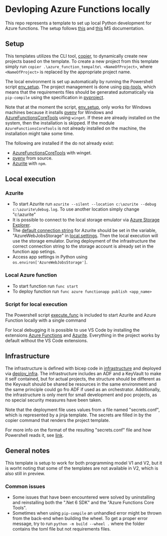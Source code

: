 # Devloping Azure Functions locally
This repo represents a template to set up local Python development for Azure functions. The setup follows [this](https://learn.microsoft.com/en-us/azure/azure-functions/functions-develop-vs-code?tabs=python) and [this](https://learn.microsoft.com/en-us/azure/azure-functions/functions-develop-local) MS documentation.



## Setup
This templates utilizes the CLI tool, [copier](https://pypi.org/project/copier/), to dynamically create new projects based on the template. To create a new project from this template simply run `copier .\azure_function_tempalte\ <NameOfProject>`, where `<NameOfProject>` is replaced by the appropriate project name.



The local environment is set up automatically by running the Powershell script [env_setup](/utils/env_setup.ps1). The project management is done using [pip-tools](https://pypi.org/project/pip-tools/), which means that the requirements files should be generated automatically via `pip-compile` using the specification in [pyproject](pyproject.toml).

 Note that at the moment the script, [env_setup](/utils/env_setup.ps1), only works for Windows machines because it installs [pyenv](https://github.com/pyenv/pyenv) for Windows and [AzureFunctionsCoreTools](https://learn.microsoft.com/en-us/azure/azure-functions/functions-run-local?tabs=v4%2Cwindows%2Ccsharp%2Cportal%2Cbash) using `winget`. If these are already installed on the system, then the installation is skipped. If the module `AzureFunctionsCoreTools` is not already installed on the machine, the installation might take some time.

 The following are installed if the do not already exist:

 * [AzureFunctionsCoreTools](https://learn.microsoft.com/en-us/azure/azure-functions/functions-run-local?tabs=v4%2Cwindows%2Ccsharp%2Cportal%2Cbash) with winget.
 * [pyenv](https://github.com/pyenv/pyenv) from source.
 * [Azurite](https://learn.microsoft.com/en-us/azure/storage/common/storage-use-azurite?tabs=visual-studio) with `npm`.


## Local execution
### Azurite
* To start Azurite run `azurite --silent --location c:\azurite --debug c:\azurite\debug.log`. To use another location simply change "c:\azurite"
* It is possible to connect to the local storage emulator via [Azure Storage Explorer](https://learn.microsoft.com/en-us/azure/storage/common/storage-explorer-emulators).
* The [default connection string](https://learn.microsoft.com/en-us/azure/storage/common/storage-use-azurite?tabs=visual-studio) for Azurite should be set in the variable, "AzureWebJobsStorage" in [local.settings](../blob_reader/local.settings.json). Then the local execution will use the storage emulator. During deployment of the infrastructure the correct connection string to the storage account is already set in the function app setings. 
* Access app settings in Python using `os.environ['AzureWebJobsStorage']`.

### Local Azure function

* To start function run `func start`
* To deploy function run `func azure functionapp publish <app_name>`

### Script for local execution
The Powershell script [execute_func](./%7B%7Bproject_name%7D%7D/execute_func.ps1.jinja) is included to start Azurite and Azure Function locally with a single command


For local debugging it is possible to use VS Code by installing the extensions [Azure Functions](https://marketplace.visualstudio.com/items?itemName=ms-azuretools.vscode-azurefunctions) and [Azurite](https://marketplace.visualstudio.com/items?itemName=Azurite.azurite). Everything in the project works by default without the VS Code extensions.

## Infrastructure
The infrastructure is defined with bicep code in [infrastructure](/infrastructure/) and deployed via [deploy_infra](/infrastructure/deploy_infra.ps1). The infrastructure includes an ADF and a KeyVault to make it self contained, but for actual projects, the structure should be different as the Keyvault should be shared be resources in the same environment and the same principle could go fro ADF if used as an orchestrator. Additionally, the infrastructure is only ment for small development and poc projects, as no special security measures have been taken.

Note that the deployment file uses values from a file named "secrets.conf", which is represented by a jinja template. The secrets are filled in by the copier command that renders the project template. 

For more info on the format of the resulting "secrets.conf" file and how Powershell reads it, see [link](https://kyleparrish.com/blog/powershell-script-config-file/).




## General notes
This template is setup to work for both programming model V1 and V2, but it is worht noting that some of the templates are not available in V2, which is also still in preview.

### Common issues
* Some issues that have been encountered were solved by uninstalling and reinstalling both the ".Net 6 SDK" and the "Azure Functions Core Tools".
* Sometimes when using `pip-compile` an unhandled error might be thrown from the back-end when building the wheel. To get a proper error message, try to run `python -m build --wheel .` where the folder contains the toml file but not requirements files. 
